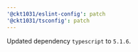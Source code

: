```yaml
---
'@ckt1031/eslint-config': patch
'@ckt1031/tsconfig': patch
---
```


Updated dependency `typescript` to `5.1.6`.
